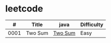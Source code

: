 # leetcode
| #  |Title	 | java	 |Difficulty|
|----|-------|-------|----------|
|0001|Two Sum|[Two Sum](https://github.com/kwy518/leetcode/blob/master/src/0001_Two%20Sum.java)	   	 | Easy     |
